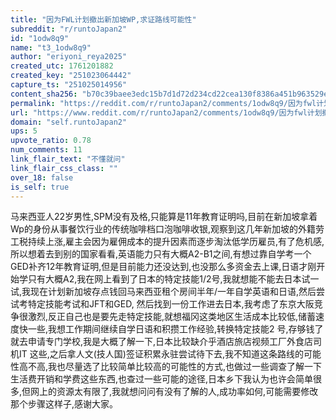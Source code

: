 ```yaml
---
title: "因为FWL计划撤出新加坡WP,求证路线可能性"
subreddit: "r/runtoJapan2"
id: "1odw8q9"
name: "t3_1odw8q9"
author: "eriyoni_reya2025"
created_utc: 1761201882
created_key: "251023064442"
capture_ts: "251025014956"
content_sha256: "b70c39baee3edc15b7d1d72d234cd22cea130f8386a451b963529ee92a01f476"
permalink: "https://reddit.com/r/runtoJapan2/comments/1odw8q9/因为fwl计划撤出新加坡wp求证路线可能性/"
url: "https://www.reddit.com/r/runtoJapan2/comments/1odw8q9/因为fwl计划撤出新加坡wp求证路线可能性/"
domain: "self.runtoJapan2"
ups: 5
upvote_ratio: 0.78
num_comments: 11
link_flair_text: "不懂就问"
link_flair_css_class: ""
over_18: false
is_self: true
---
```


马来西亚人22岁男性,SPM没有及格,只能算是11年教育证明吗,目前在新加坡拿着Wp的身份从事餐饮行业的传统咖啡档口泡咖啡收银,观察到这几年新加坡的外籍劳工税持续上涨,雇主会因为雇佣成本的提升因素而逐步淘汰低学历雇员,有了危机感,所以想着去到别的国家看看,英语能力只有大概A2-B1之间,有想过靠自学考一个GED补齐12年教育证明,但是目前能力还没达到,也没那么多资金去上课,日语才刚开始学只有大概A2,我在网上看到了日本的特定技能1/2号,我就想能不能去日本试一试,我现在计划新加坡存点钱回马来西亚租个房间半年/一年自学英语和日语,然后尝试考特定技能考试和JFT和GED,
然后找到一份工作进去日本,我考虑了东京大阪竞争很激烈,反正自己也是要先走特定技能,就想福冈这类地区生活成本比较低,储蓄速度快一些,我想工作期间继续自学日语和积攒工作经验,转换特定技能2
号,存够钱了就去申请专门学校,我是大概了解一下,日本比较缺介乎酒店旅店视频工厂外食店司机IT
这些,之后拿人文(技人国)签证积累永驻尝试待下去,我不知道这条路线的可能性高不高,我也尽量选了比较简单比较高的可能性的方式,也做过一些调查了解一下生活费开销和学费这些东西,也查过一些可能的途径,日本乡下我认为也许会简单很多,但网上的资源太有限了,我就想问问有没有了解的人,成功率如何,可能需要修改那个步骤这样子,感谢大家。
